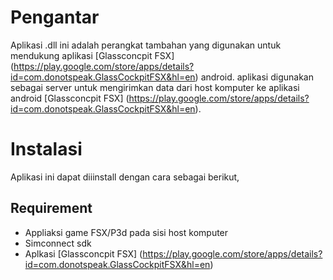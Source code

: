 # Pengantar  
Aplikasi .dll ini adalah perangkat tambahan yang digunakan untuk mendukung aplikasi [Glassconcpit FSX] (https://play.google.com/store/apps/details?id=com.donotspeak.GlassCockpitFSX&hl=en) android. aplikasi digunakan sebagai server untuk mengirimkan data dari host komputer ke aplikasi android [Glassconcpit FSX] (https://play.google.com/store/apps/details?id=com.donotspeak.GlassCockpitFSX&hl=en).   
# Instalasi 
Aplikasi ini dapat diiinstall dengan cara sebagai berikut,
## Requirement
- Appliaksi game FSX/P3d pada sisi host komputer
- Simconnect sdk
- Aplkasi [Glassconcpit FSX] (https://play.google.com/store/apps/details?id=com.donotspeak.GlassCockpitFSX&hl=en)